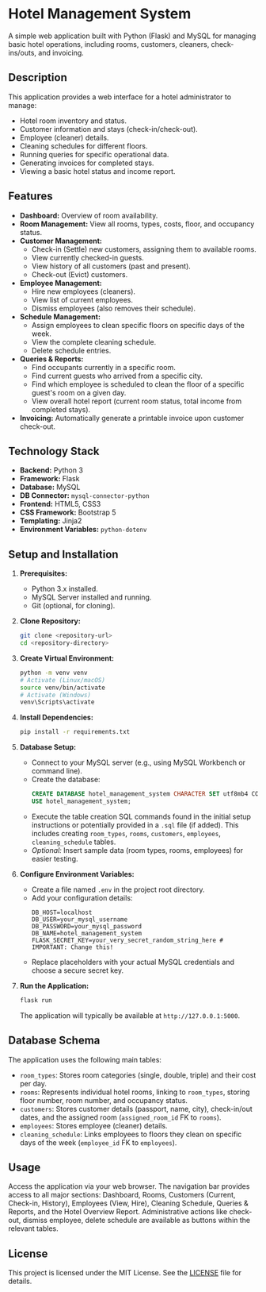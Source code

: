 # Hotel Management System

A simple web application built with Python (Flask) and MySQL for managing basic hotel operations, including rooms, customers, cleaners, check-ins/outs, and invoicing.

## Description

This application provides a web interface for a hotel administrator to manage:
* Hotel room inventory and status.
* Customer information and stays (check-in/check-out).
* Employee (cleaner) details.
* Cleaning schedules for different floors.
* Running queries for specific operational data.
* Generating invoices for completed stays.
* Viewing a basic hotel status and income report.

## Features

* **Dashboard:** Overview of room availability.
* **Room Management:** View all rooms, types, costs, floor, and occupancy status.
* **Customer Management:**
    * Check-in (Settle) new customers, assigning them to available rooms.
    * View currently checked-in guests.
    * View history of all customers (past and present).
    * Check-out (Evict) customers.
* **Employee Management:**
    * Hire new employees (cleaners).
    * View list of current employees.
    * Dismiss employees (also removes their schedule).
* **Schedule Management:**
    * Assign employees to clean specific floors on specific days of the week.
    * View the complete cleaning schedule.
    * Delete schedule entries.
* **Queries & Reports:**
    * Find occupants currently in a specific room.
    * Find current guests who arrived from a specific city.
    * Find which employee is scheduled to clean the floor of a specific guest's room on a given day.
    * View overall hotel report (current room status, total income from completed stays).
* **Invoicing:** Automatically generate a printable invoice upon customer check-out.

## Technology Stack

* **Backend:** Python 3
* **Framework:** Flask
* **Database:** MySQL
* **DB Connector:** `mysql-connector-python`
* **Frontend:** HTML5, CSS3
* **CSS Framework:** Bootstrap 5
* **Templating:** Jinja2
* **Environment Variables:** `python-dotenv`

## Setup and Installation

1.  **Prerequisites:**
    * Python 3.x installed.
    * MySQL Server installed and running.
    * Git (optional, for cloning).

2.  **Clone Repository:**
    ```bash
    git clone <repository-url>
    cd <repository-directory>
    ```

3.  **Create Virtual Environment:**
    ```bash
    python -m venv venv
    # Activate (Linux/macOS)
    source venv/bin/activate
    # Activate (Windows)
    venv\Scripts\activate
    ```

4.  **Install Dependencies:**
    ```bash
    pip install -r requirements.txt
    ```

5.  **Database Setup:**
    * Connect to your MySQL server (e.g., using MySQL Workbench or command line).
    * Create the database:
        ```sql
        CREATE DATABASE hotel_management_system CHARACTER SET utf8mb4 COLLATE utf8mb4_unicode_ci;
        USE hotel_management_system;
        ```
    * Execute the table creation SQL commands found in the initial setup instructions or potentially provided in a `.sql` file (if added). This includes creating `room_types`, `rooms`, `customers`, `employees`, `cleaning_schedule` tables.
    * *Optional:* Insert sample data (room types, rooms, employees) for easier testing.

6.  **Configure Environment Variables:**
    * Create a file named `.env` in the project root directory.
    * Add your configuration details:
        ```dotenv
        DB_HOST=localhost
        DB_USER=your_mysql_username
        DB_PASSWORD=your_mysql_password
        DB_NAME=hotel_management_system
        FLASK_SECRET_KEY=your_very_secret_random_string_here # IMPORTANT: Change this!
        ```
    * Replace placeholders with your actual MySQL credentials and choose a secure secret key.

7.  **Run the Application:**
    ```bash
    flask run
    ```
    The application will typically be available at `http://127.0.0.1:5000`.

## Database Schema

The application uses the following main tables:

* `room_types`: Stores room categories (single, double, triple) and their cost per day.
* `rooms`: Represents individual hotel rooms, linking to `room_types`, storing floor number, room number, and occupancy status.
* `customers`: Stores customer details (passport, name, city), check-in/out dates, and the assigned room (`assigned_room_id` FK to `rooms`).
* `employees`: Stores employee (cleaner) details.
* `cleaning_schedule`: Links employees to floors they clean on specific days of the week (`employee_id` FK to `employees`).

## Usage

Access the application via your web browser. The navigation bar provides access to all major sections: Dashboard, Rooms, Customers (Current, Check-in, History), Employees (View, Hire), Cleaning Schedule, Queries & Reports, and the Hotel Overview Report. Administrative actions like check-out, dismiss employee, delete schedule are available as buttons within the relevant tables.

## License

This project is licensed under the MIT License. See the [LICENSE](LICENSE) file for details.
